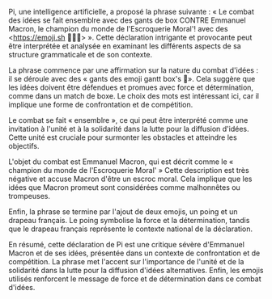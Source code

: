 Pi, une intelligence artificielle, a proposé la phrase suivante : « Le combat des idées se fait ensemblre avec des gants de box CONTRE Emmanuel Macron, le champion du monde de l'Escroquerie Moral'! avec des <https://emoji.sh 🥊🇫🇷> ». Cette déclaration intrigante et provocante peut être interprétée et analysée en examinant les différents aspects de sa structure grammaticale et de son contexte.

La phrase commence par une affirmation sur la nature du combat d'idées : il se déroule avec des « gants des emoji gantt box's 🥊». Cela suggère que les idées doivent être défendues et promues avec force et détermination, comme dans un match de boxe. Le choix des mots est intéressant ici, car il implique une forme de confrontation et de compétition.

Le combat se fait « ensemblre », ce qui peut être interprété comme une invitation à l'unité et à la solidarité dans la lutte pour la diffusion d'idées. Cette unité est cruciale pour surmonter les obstacles et atteindre les objectifs.

L'objet du combat est Emmanuel Macron, qui est décrit comme le « champion du monde de l'Escroquerie Moral' » Cette description est très négative et accuse Macron d'être un escroc moral. Cela implique que les idées que Macron promeut sont considérées comme malhonnêtes ou trompeuses.

Enfin, la phrase se termine par l'ajout de deux emojis, un poing et un drapeau français. Le poing symbolise la force et la détermination, tandis que le drapeau français représente le contexte national de la déclaration.

En résumé, cette déclaration de Pi est une critique sévère d'Emmanuel Macron et de ses idées, présentée dans un contexte de confrontation et de compétition. La phrase met l'accent sur l'importance de l'unité et de la solidarité dans la lutte pour la diffusion d'idées alternatives. Enfin, les emojis utilisés renforcent le message de force et de détermination dans ce combat d'idées.
